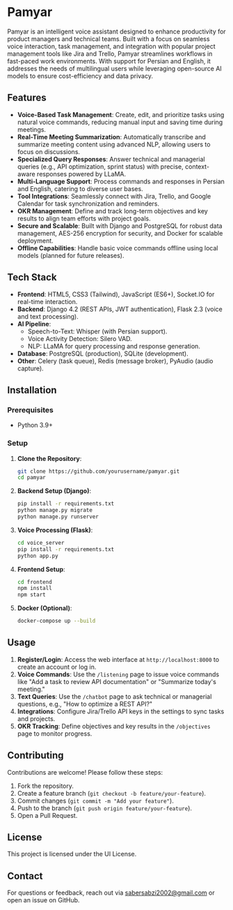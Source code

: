 # Pamyar

Pamyar is an intelligent voice assistant designed to enhance productivity for product managers and technical teams. Built with a focus on seamless voice interaction, task management, and integration with popular project management tools like Jira and Trello, Pamyar streamlines workflows in fast-paced work environments. With support for Persian and English, it addresses the needs of multilingual users while leveraging open-source AI models to ensure cost-efficiency and data privacy.

## Features

- **Voice-Based Task Management**: Create, edit, and prioritize tasks using natural voice commands, reducing manual input and saving time during meetings.
- **Real-Time Meeting Summarization**: Automatically transcribe and summarize meeting content using advanced NLP, allowing users to focus on discussions.
- **Specialized Query Responses**: Answer technical and managerial queries (e.g., API optimization, sprint status) with precise, context-aware responses powered by LLaMA.
- **Multi-Language Support**: Process commands and responses in Persian and English, catering to diverse user bases.
- **Tool Integrations**: Seamlessly connect with Jira, Trello, and Google Calendar for task synchronization and reminders.
- **OKR Management**: Define and track long-term objectives and key results to align team efforts with project goals.
- **Secure and Scalable**: Built with Django and PostgreSQL for robust data management, AES-256 encryption for security, and Docker for scalable deployment.
- **Offline Capabilities**: Handle basic voice commands offline using local models (planned for future releases).

## Tech Stack

- **Frontend**: HTML5, CSS3 (Tailwind), JavaScript (ES6+), Socket.IO for real-time interaction.
- **Backend**: Django 4.2 (REST APIs, JWT authentication), Flask 2.3 (voice and text processing).
- **AI Pipeline**: 
  - Speech-to-Text: Whisper (with Persian support).
  - Voice Activity Detection: Silero VAD.
  - NLP: LLaMA for query processing and response generation.
- **Database**: PostgreSQL (production), SQLite (development).
- **Other**: Celery (task queue), Redis (message broker), PyAudio (audio capture).

## Installation

### Prerequisites
- Python 3.9+

### Setup
1. **Clone the Repository**:
   ```bash
   git clone https://github.com/yourusername/pamyar.git
   cd pamyar
   ```

2. **Backend Setup (Django)**:
   ```bash
   pip install -r requirements.txt
   python manage.py migrate
   python manage.py runserver
   ```

3. **Voice Processing (Flask)**:
   ```bash
   cd voice_server
   pip install -r requirements.txt
   python app.py
   ```

4. **Frontend Setup**:
   ```bash
   cd frontend
   npm install
   npm start
   ```

5. **Docker (Optional)**:
   ```bash
   docker-compose up --build
   ```

## Usage

1. **Register/Login**: Access the web interface at `http://localhost:8000` to create an account or log in.
2. **Voice Commands**: Use the `/listening` page to issue voice commands like "Add a task to review API documentation" or "Summarize today's meeting."
3. **Text Queries**: Use the `/chatbot` page to ask technical or managerial questions, e.g., "How to optimize a REST API?"
4. **Integrations**: Configure Jira/Trello API keys in the settings to sync tasks and projects.
5. **OKR Tracking**: Define objectives and key results in the `/objectives` page to monitor progress.

## Contributing

Contributions are welcome! Please follow these steps:
1. Fork the repository.
2. Create a feature branch (`git checkout -b feature/your-feature`).
3. Commit changes (`git commit -m "Add your feature"`).
4. Push to the branch (`git push origin feature/your-feature`).
5. Open a Pull Request.

## License

This project is licensed under the UI License.

## Contact

For questions or feedback, reach out via sabersabzi2002@gmail.com or open an issue on GitHub.
